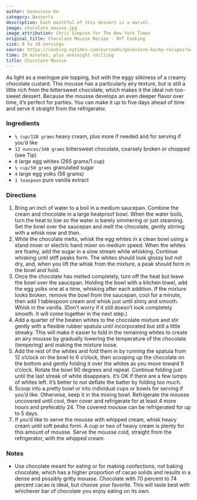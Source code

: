 ```yaml
---
author: Genevieve Ko
category: Desserts
description: Each mouthful of this dessert is a marvel.
image: chocolate_mousse.jpg
image_attribution: Chris Simpson for The New York Times
original_title: Chocolate Mousse Recipe - NYT Cooking
size: 8 to 10 servings
source: https://cooking.nytimes.com/ourcooks/genevieve-ko/my-recipes?action=click&module=byline&region=recipe%20page
time: 20 minutes, plus overnight chilling
title: Chocolate Mousse
---
```


As light as a meringue pie topping, but with the eggy silkiness of a creamy chocolate custard. This mousse has a particularly airy texture, but is still a little rich from the bittersweet chocolate, which makes it the ideal not-too-sweet dessert. Because the mousse develops an even deeper flavor over time, it’s perfect for parties. You can make it up to five days ahead of time and serve it straight from the refrigerator.

### Ingredients

* `½ cup/120 grams` heavy cream, plus more if needed and for serving if you’d like
* `12 ounces/340 grams` bittersweet chocolate, coarsely broken or chopped (see Tip)
* `8` large egg whites (265 grams/1 cup)
* `¼ cup/50 grams` granulated sugar
* `4` large egg yolks (56 grams)
* `1 teaspoon` pure vanilla extract

### Directions

1. Bring an inch of water to a boil in a medium saucepan. Combine the cream and chocolate in a large heatproof bowl. When the water boils, turn the heat to low so the water is barely simmering or just steaming. Set the bowl over the saucepan and melt the chocolate, gently stirring with a whisk now and then.
2. While the chocolate melts, whisk the egg whites in a clean bowl using a stand mixer or electric hand mixer on medium speed. When the whites are foamy, add the sugar in a slow stream while whisking. Continue whisking until stiff peaks form. The whites should look glossy but not dry, and, when you lift the whisk from the mixture, a peak should form in the bowl and hold.
3. Once the chocolate has melted completely, turn off the heat but leave the bowl over the saucepan. Holding the bowl with a kitchen towel, add the egg yolks one at a time, whisking after each addition. If the mixture looks broken, remove the bowl from the saucepan, cool for a minute, then add 1 tablespoon cream and whisk just until shiny and smooth. Whisk in the vanilla. (Don’t worry if it still doesn’t look completely smooth. It will come together in the next step.)
4. Add a quarter of the beaten whites to the chocolate mixture and stir gently with a flexible rubber spatula until incorporated but still a little streaky. This will make it easier to fold in the remaining whites to create an airy mousse by gradually lowering the temperature of the chocolate (tempering) and making the mixture loose.
5. Add the rest of the whites and fold them in by running the spatula from 12 o’clock on the bowl to 6 o’clock, then scooping up the chocolate on the bottom and gently folding it over the whites as you move toward 9 o’clock. Rotate the bowl 90 degrees and repeat. Continue folding just until the last streak of white disappears. It’s OK if there are a few lumps of whites left. It’s better to not deflate the batter by folding too much.
6. Scoop into a pretty bowl or into individual cups or bowls for serving if you’d like. Otherwise, keep it in the mixing bowl. Refrigerate the mousse uncovered until cool, then cover and refrigerate for at least 4 more hours and preferably 24. The covered mousse can be refrigerated for up to 5 days.
7. If you’d like to serve the mousse with whipped cream, whisk heavy cream until soft peaks form. A cup or two of heavy cream is plenty for this amount of mousse. Serve the mousse cold, straight from the refrigerator, with the whipped cream.

### Notes

* Use chocolate meant for eating or for making confections, not baking chocolate, which has a higher proportion of cacao solids and results in a dense and possibly gritty mousse. Chocolate with 70 percent to 74 percent cacao is ideal, but choose your favorite. This will taste best with whichever bar of chocolate you enjoy eating on its own.